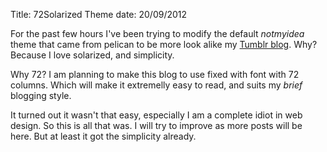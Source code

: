 Title: 72Solarized Theme
date: 20/09/2012

For the past few hours I've been trying to modify the default *notmyidea*
theme that came from pelican to be more look alike my 
<a href='http://kecebongsoft.tumblr.com'>Tumblr blog</a>. Why? Because
I love solarized, and simplicity.

Why 72? I am planning to make this blog to use fixed with font with 72 
columns. Which will make it extremelly easy to read, and suits my *brief*
blogging style.

It turned out it wasn't that easy, especially I am a complete idiot in
web design. So this is all that was. I will try to improve as more posts
will be here. But at least it got the simplicity already.

